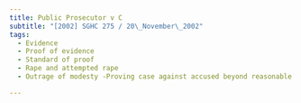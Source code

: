 ```yaml
---
title: Public Prosecutor v C
subtitle: "[2002] SGHC 275 / 20\_November\_2002"
tags:
  - Evidence
  - Proof of evidence
  - Standard of proof
  - Rape and attempted rape
  - Outrage of modesty -Proving case against accused beyond reasonable doubt

---
```


